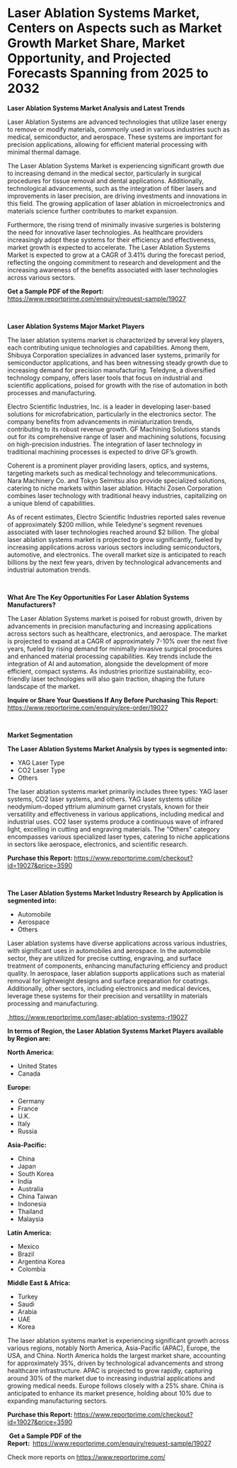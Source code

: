 <p><h1>Laser Ablation Systems Market, Centers on Aspects such as Market Growth Market Share, Market Opportunity, and Projected Forecasts Spanning from 2025 to 2032</h1></p><p><strong>Laser Ablation Systems Market Analysis and Latest Trends</strong></p>
<p><p>Laser Ablation Systems are advanced technologies that utilize laser energy to remove or modify materials, commonly used in various industries such as medical, semiconductor, and aerospace. These systems are important for precision applications, allowing for efficient material processing with minimal thermal damage.</p><p>The Laser Ablation Systems Market is experiencing significant growth due to increasing demand in the medical sector, particularly in surgical procedures for tissue removal and dental applications. Additionally, technological advancements, such as the integration of fiber lasers and improvements in laser precision, are driving investments and innovations in this field. The growing application of laser ablation in microelectronics and materials science further contributes to market expansion.</p><p>Furthermore, the rising trend of minimally invasive surgeries is bolstering the need for innovative laser technologies. As healthcare providers increasingly adopt these systems for their efficiency and effectiveness, market growth is expected to accelerate. The Laser Ablation Systems Market is expected to grow at a CAGR of 3.41% during the forecast period, reflecting the ongoing commitment to research and development and the increasing awareness of the benefits associated with laser technologies across various sectors.</p></p>
<p><strong>Get a Sample PDF of the Report:&nbsp;</strong> <a href="https://www.reportprime.com/enquiry/request-sample/19027?utm_campaign=2937&utm_medium=2&utm_source=Github&utm_content=ia&utm_term=19032025&utm_id=laser-ablation-systems">https://www.reportprime.com/enquiry/request-sample/19027</a></p>
<p>&nbsp;</p>
<p><strong>Laser Ablation Systems Major Market Players</strong></p>
<p><p>The laser ablation systems market is characterized by several key players, each contributing unique technologies and capabilities. Among them, Shibuya Corporation specializes in advanced laser systems, primarily for semiconductor applications, and has been witnessing steady growth due to increasing demand for precision manufacturing. Teledyne, a diversified technology company, offers laser tools that focus on industrial and scientific applications, poised for growth with the rise of automation in both processes and manufacturing.</p><p>Electro Scientific Industries, Inc. is a leader in developing laser-based solutions for microfabrication, particularly in the electronics sector. The company benefits from advancements in miniaturization trends, contributing to its robust revenue growth. GF Machining Solutions stands out for its comprehensive range of laser and machining solutions, focusing on high-precision industries. The integration of laser technology in traditional machining processes is expected to drive GF’s growth.</p><p>Coherent is a prominent player providing lasers, optics, and systems, targeting markets such as medical technology and telecommunications. Nara Machinery Co. and Tokyo Seimitsu also provide specialized solutions, catering to niche markets within laser ablation. Hitachi Zosen Corporation combines laser technology with traditional heavy industries, capitalizing on a unique blend of capabilities.</p><p>As of recent estimates, Electro Scientific Industries reported sales revenue of approximately $200 million, while Teledyne's segment revenues associated with laser technologies reached around $2 billion. The global laser ablation systems market is projected to grow significantly, fueled by increasing applications across various sectors including semiconductors, automotive, and electronics. The overall market size is anticipated to reach billions by the next few years, driven by technological advancements and industrial automation trends.</p></p>
<p>&nbsp;</p>
<p><strong>What Are The Key Opportunities For Laser Ablation Systems Manufacturers?</strong></p>
<p><p>The Laser Ablation Systems market is poised for robust growth, driven by advancements in precision manufacturing and increasing applications across sectors such as healthcare, electronics, and aerospace. The market is projected to expand at a CAGR of approximately 7-10% over the next five years, fueled by rising demand for minimally invasive surgical procedures and enhanced material processing capabilities. Key trends include the integration of AI and automation, alongside the development of more efficient, compact systems. As industries prioritize sustainability, eco-friendly laser technologies will also gain traction, shaping the future landscape of the market.</p></p>
<p><strong>Inquire or Share Your Questions If Any Before Purchasing This Report:</strong> <a href="https://www.reportprime.com/enquiry/pre-order/19027?utm_campaign=2937&utm_medium=2&utm_source=Github&utm_content=ia&utm_term=19032025&utm_id=laser-ablation-systems">https://www.reportprime.com/enquiry/pre-order/19027</a></p>
<p>&nbsp;</p>
<p><strong>Market Segmentation</strong></p>
<p><strong>The Laser Ablation Systems Market Analysis by types is segmented into:</strong></p>
<p><ul><li>YAG Laser Type</li><li>CO2 Laser Type</li><li>Others</li></ul></p>
<p><p>The laser ablation systems market primarily includes three types: YAG laser systems, CO2 laser systems, and others. YAG laser systems utilize neodymium-doped yttrium aluminum garnet crystals, known for their versatility and effectiveness in various applications, including medical and industrial uses. CO2 laser systems produce a continuous wave of infrared light, excelling in cutting and engraving materials. The "Others" category encompasses various specialized laser types, catering to niche applications in sectors like aerospace, electronics, and scientific research.</p></p>
<p><strong>Purchase this Report:&nbsp;</strong><a href="https://www.reportprime.com/checkout?id=19027&price=3590&utm_campaign=2937&utm_medium=2&utm_source=Github&utm_content=ia&utm_term=19032025&utm_id=laser-ablation-systems">https://www.reportprime.com/checkout?id=19027&price=3590</a></p>
<p>&nbsp;</p>
<p><strong>The Laser Ablation Systems Market Industry Research by Application is segmented into:</strong></p>
<p><ul><li>Automobile</li><li>Aerospace</li><li>Others</li></ul></p>
<p><p>Laser ablation systems have diverse applications across various industries, with significant uses in automobiles and aerospace. In the automobile sector, they are utilized for precise cutting, engraving, and surface treatment of components, enhancing manufacturing efficiency and product quality. In aerospace, laser ablation supports applications such as material removal for lightweight designs and surface preparation for coatings. Additionally, other sectors, including electronics and medical devices, leverage these systems for their precision and versatility in materials processing and manufacturing.</p></p>
<p><a href="https://www.reportprime.com/laser-ablation-systems-r19027?utm_campaign=2937&utm_medium=2&utm_source=Github&utm_content=ia&utm_term=19032025&utm_id=laser-ablation-systems">&nbsp;https://www.reportprime.com/laser-ablation-systems-r19027</a></p>
<p><strong>In terms of Region, the Laser Ablation Systems Market Players available by Region are:</strong></p>
<p>
    <p> <strong> North America: </strong>
        <ul>
            <li>United States</li>
            <li>Canada</li>
        </ul>
        </p> 
    <p> <strong> Europe: </strong>
        <ul>
            <li>Germany</li>
            <li>France</li>
            <li>U.K.</li>
            <li>Italy</li>
            <li>Russia</li>
        </ul>
        </p> 
    <p> <strong> Asia-Pacific: </strong>
        <ul>
            <li>China</li>
            <li>Japan</li>
            <li>South Korea</li>
            <li>India</li>
            <li>Australia</li>
            <li>China Taiwan</li>
            <li>Indonesia</li>
            <li>Thailand</li>
            <li>Malaysia</li>
        </ul>
        </p> 
    <p> <strong> Latin America: </strong>
        <ul>
            <li>Mexico</li>
            <li>Brazil</li>
            <li>Argentina Korea</li>
            <li>Colombia</li>
        </ul>
        </p> 
    <p> <strong> Middle East & Africa: </strong>
        <ul>
            <li>Turkey</li>
            <li>Saudi</li>
            <li>Arabia</li>
            <li>UAE</li>
            <li>Korea</li>
        </ul>
    </p>
    </p>
<p><p>The laser ablation systems market is experiencing significant growth across various regions, notably North America, Asia-Pacific (APAC), Europe, the USA, and China. North America holds the largest market share, accounting for approximately 35%, driven by technological advancements and strong healthcare infrastructure. APAC is projected to grow rapidly, capturing around 30% of the market due to increasing industrial applications and growing medical needs. Europe follows closely with a 25% share. China is anticipated to enhance its market presence, holding about 10% due to expanding manufacturing sectors.</p></p>
<p><strong>Purchase this Report: </strong><a href="https://www.reportprime.com/checkout?id=19027&price=3590&utm_campaign=2937&utm_medium=2&utm_source=Github&utm_content=ia&utm_term=19032025&utm_id=laser-ablation-systems">https://www.reportprime.com/checkout?id=19027&price=3590</a></p>
<p>&nbsp;<strong>Get a Sample PDF of the Report:&nbsp;&nbsp;</strong><a href="https://www.reportprime.com/enquiry/request-sample/19027?utm_campaign=2937&utm_medium=2&utm_source=Github&utm_content=ia&utm_term=19032025&utm_id=laser-ablation-systems">https://www.reportprime.com/enquiry/request-sample/19027</a></p>
<p><strong></strong></p>
<p>Check more reports on <a href="https://www.reportprime.com/?utm_campaign=2937&utm_medium=2&utm_source=Github&utm_content=ia&utm_term=19032025&utm_id=laser-ablation-systems">https://www.reportprime.com/</a></p>